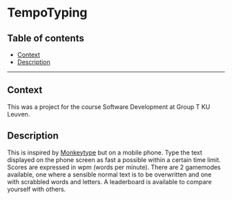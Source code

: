 # TempoTyping
## Table of contents
- [Context](#context)
- [Description](#description)
___
## Context
This was a project for the course Software Development at Group T KU Leuven.

## Description
This is inspired by [Monkeytype](https://monkeytype.com/) but on a mobile phone. Type the text displayed on the phone screen as fast a possible within a certain time limit. Scores are expressed in wpm (words per minute). There are 2 gamemodes available, one where a sensible normal text is to be overwritten and one with scrabbled words and letters. A leaderboard is available to compare yourself with others.
